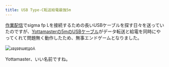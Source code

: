 ```yaml
---
title: USB Type-C転送給電最強5m
---
```

[作業配信](https://www.youtube.com/c/r7kamura)でsigma fp Lを接続するための長いUSBケーブルを探す日々を送っていたのですが、[Yottamasterの5mのUSBケーブル](https://www.amazon.co.jp/dp/B09Y1BY75P)がデータ転送と給電を同時にやってくれて問題無く動作したため、無事エンドゲームとなりました。

![](https://lh3.googleusercontent.com/docs/AG8NV2btTtVbAUzjreFtjiwO1dxqcyNn1VM4J4lHjCV-JfAYTh3s3bDNJkATwlVZIqWEOeQHCI9aaYFUaxNSbHPZDR6tcK9HGjKalBFBlTSoIkUe1b_LIa7EXsZDgBwjuozZLL6J0604z7D2lwiUZAcv3RCo8N5vkAeBVgmQQHMKvIIgUe9mB0DAli0TvOfdkWEU3oaq4crE4mxW886XgDmVPyPo0VVIJamBX4qgK6zUptle0uOg33FrawUas7zPJsAlh-Epb6O2duYhyYO640nUJh8IKyT1j8Cprj95qSzvcfORGft_nl68Vn9cxIYrc7XDS_8rqJVdeqzbAjaKJVJSdPMuTeJI4_4dp2w9Bwm0SwoI54aQgEEta8947VRyMz9SarZcZvFf1pld__4L0sgDUnU4xbrDD2r9vJWQ2kC9FRAFScE5raHYUfFa-J8xI8W202-55_E-gHVDalVrVXws-kWTAzDfxzoQ7-6roPISQMOyrdd2l4sOLmhrTfaF34F3pNabKo_Hg5EiBMcF_oVwcS0Gr18Eeex1nfekCbTacxmStlMdBW3jaIjpYZPklw1se-MHAAKukmdGggrhv3kiYxaUpCcv7Id4SZd3CfE1pa0EVi9blNsJ0_HNIqBIaE3rdRvpBJYfrC3N-FCOdgLB3fdLy7LvMCIeKGL1FFxPuXCIody6ifS1taa4dzVopBPPGS9ampH85EQOowT7K9ybz4z2Or3Uvf0nTGJHIvcN-qMgRs6oQA-jj2fi_bNoIYNOkz6yHXEYrOnNxZaRS0_3I2hB7JMMOge_ryQK1OVvlLCbp9A9gsRwpqWHWHi1UAtjoQKlESWsg2Rj_BEj8B9IL6jL359K8s6iBp00-pKuPN0HSXtEls3wsX-FNwBDJkoZjERmiAPvtFx-mZDO_0Exo6np00UKjRUID_ftELadXpvvwTgiAR1kJN7_HPdwvfzeJcyYLwedDKjR7cf2_y5dlt7i8P1SC2aKRS6_biXHEPKKxY9kihkm1B-M52xe7ijRtu76UMgPym4I2swRhLyzQ-sJ6DQbI6fFbXwwou37PYYBUi7w-xXLKKlzg3IL0Fq3fiBNiqh8BjYKR4eZLP1T3zh7fEOQbZxRHh2KgpNrYwJJZcOrBQy-4PWweq7F8yLMVEt1Z97VBRksau8OnjTzoY8oe3ujy7v1GBN9BOGEKo2TUozml3dzRzkZJFR0sgIvoJPjDmQbV0onzj1UcofJmFosXyveTbK8F035HnuaYBsqrwLyuQ "ɹǝʇsɐɯɐʇʇo⅄")

Yottamaster、いい名前ですね。
